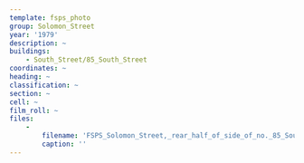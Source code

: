 ```yaml
---
template: fsps_photo
group: Solomon_Street
year: '1979'
description: ~
buildings:
    - South_Street/85_South_Street
coordinates: ~
heading: ~
classification: ~
section: ~
cell: ~
film_roll: ~
files:
    -
        filename: 'FSPS_Solomon_Street,_rear_half_of_side_of_no._85_South_Street,_18-4-C_1979.png'
        caption: ''
---
```


